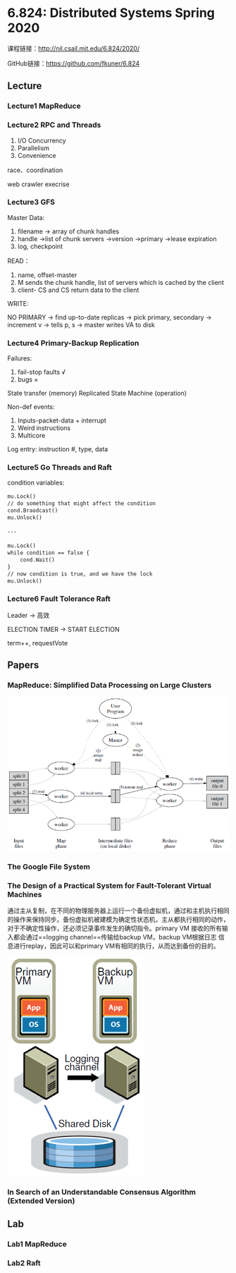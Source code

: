 # 6.824: Distributed Systems Spring 2020
课程链接：http://nil.csail.mit.edu/6.824/2020/

GitHub链接：https://github.com/fkuner/6.824
## Lecture
### Lecture1 MapReduce
### Lecture2 RPC and Threads
1. I/O Concurrency
2. Parallelism
3. Convenience

race、coordination

web crawler execrise
### Lecture3 GFS

Master Data:
1. filename -> array of chunk handles
2. handle ->list of chunk servers
   ->version
   ->primary
   ->lease expiration
3. log, checkpoint

READ：
1. name, offset-master
2. M sends the chunk handle, list of servers which is cached by the client
3. client- CS and CS return data to the client

WRITE:

NO PRIMARY -> find up-to-date replicas -> pick primary, secondary -> increment v -> tells p, s -> master writes VA to disk

### Lecture4 Primary-Backup Replication

Failures:
1. fail-stop faults √
2. bugs ×

State transfer (memory)
Replicated State Machine (operation)

Non-def events:

1. Inputs-packet-data + interrupt
2. Weird instructions
3. Multicore

Log entry: instruction #, type, data

### Lecture5 Go Threads and Raft

condition variables:
```
mu.Lock()
// do something that might affect the condition
cond.Braodcast()
mu.Unlock()

---

mu.Lock()
while condition == false {
	cond.Wait()
}
// now condition is true, and we have the lock
mu.Unlock()
```

### Lecture6 Fault Tolerance Raft

Leader -> 高效

ELECTION TIMER -> START ELECTION

term++, requestVote

## Papers
### MapReduce: Simplified Data Processing on Large Clusters 
![](images/mapreduce.png)
### The Google File System 
### The Design of a Practical System for Fault-Tolerant Virtual Machines

通过主从复制，在不同的物理服务器上运行一个备份虚拟机，通过和主机执行相同的操作来保持同步。备份虚拟机被建模为确定性状态机，主从都执行相同的动作，
对于不确定性操作，还必须记录事件发生的确切指令。primary VM 接收的所有输入都会通过==logging channel==传输给backup VM，backup VM根据日志
信息进行replay，因此可以和primary VM有相同的执行，从而达到备份的目的。

![](images/vm-ft.png)

### In Search of an Understandable Consensus Algorithm (Extended Version)



## Lab
### Lab1 MapReduce
### Lab2 Raft 